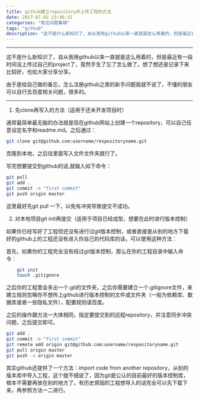 ```yaml
---
title: github建立repository并上传工程的方法
date: 2017-07-02 23:46:32
categories: "常见问题集锦"
tags: "github"
description: "这不是什么新知识了，自从我用github以来一直就是这么用着的，但是最近有一段时间没上传过自己的project了，竟然手生了忘了怎么做了。想了想还是记录下来比较好，也给大家分享分享。"
---
```


---

这不是什么新知识了，自从我用github以来一直就是这么用着的，但是最近有一段时间没上传过自己的project了，竟然手生了忘了怎么做了。想了想还是记录下来比较好，也给大家分享分享。

由于是给自己做的备忘，怎么注册github之类的新手问题我就不说了，不懂的朋友可以自行去百度相关问题，很多的。

---

1. 先clone再写入的方法（适用于还未开发项目时）

通常最简单最无脑的办法就是现在github网站上创建一个repository，可以自己任意设定名字和readme.md。之后通过：

```bash
git clone git@github.com:username/respositoryname.git
```

克隆到本地，之后往里面写入文件文件夹就行了。

写完想要提交到github的话,就输入如下命令：

```bash
git pull
git add .
git commit -m "first commit"
git push origin master
```

这里最好先git pull 一下，以免有冲突导致提交不成功。

2. 对本地项目git init再提交（适用于项目已经成型，想要在此时进行版本控制）

如果你已经写好了工程但还没有进行过git版本控制，或者直接是从别的地方下载好的github上的工程还没有进入你自己的代码库的话，可以使用这种方法：

首先，如果你的工程完全没有经过git版本控制，那么在你的工程目录中输入命令：

```bash
    git init
    touch .gitignore
```

之后你的工程里会多出一个.git的文件夹，之后你需要建立一个.gitignore文件，来建立规则忽略你不想传上github进行版本控制的文件或文件夹（一般为依赖库、数据库或者一些隐私文件），配置规则请百度。

之后的操作跟方法一大体相同，指定要提交到的远程repository，并注意同步冲突问题，之后提交即可。

```bash
git add .
git commit -m "first commit"
git remote add origin git@github.com:username/respositoryname.git
git pull origin master
git push -u origin master
```

其实github还提供了一个方法：import code from another repository，从别的版本库中导入工程，这个就不细说了，因为git是公认的目前最好的版本控制库，根本不需要再放在别的地方了。有历史原因的工程想导入的话完全可以先下载下来，再参照方法一二进行。